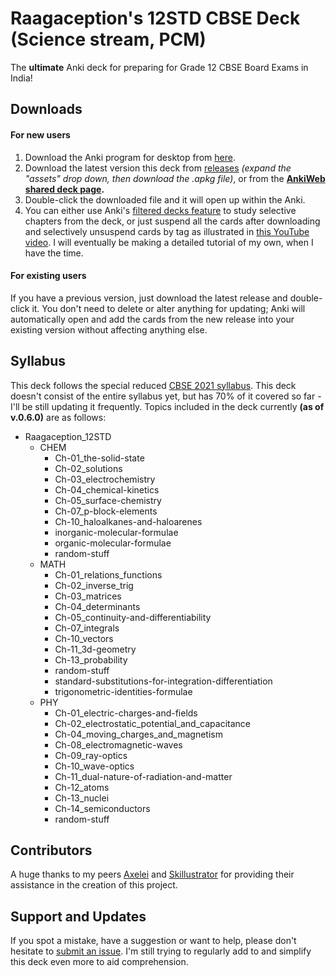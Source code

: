 # Raagaception's 12STD CBSE Deck (Science stream, PCM)
The **ultimate** Anki deck for preparing for Grade 12 CBSE Board Exams in India!

## Downloads
#### For new users
1) Download the Anki program for desktop from [here](https://apps.ankiweb.net/).
2) Download the latest version this deck from [releases](https://github.com/Raagaception/raagaception-12STD-CBSE-deck/releases/latest) *(expand the "assets" drop down, then download the .apkg file)*, or from the **[AnkiWeb shared deck page](https://ankiweb.net/shared/info/1981482084).**
3) Double-click the downloaded file and it will open up within the Anki.
4) You can either use Anki's [filtered decks feature](https://docs.ankiweb.net/filtered-decks.html?highlight=filtered#filtered-decks--cramming) to study selective chapters from the deck, or just suspend all the cards after downloading and selectively unsuspend cards by tag as illustrated in [this YouTube video](https://youtu.be/iYU-5nXvCrA). 
I will eventually be making a detailed tutorial of my own, when I have the time.
#### For existing users
If you have a previous version, just download the latest release and double-click it. You don't need to delete or alter anything for updating; Anki will automatically open and add the cards from the new release into your existing version without affecting anything else.

## Syllabus
This deck follows the special reduced [CBSE 2021 syllabus](http://cbseacademic.nic.in/Revisedcurriculum_2021.html#collapse15). This deck doesn't consist of the entire syllabus yet, but has 70% of it covered so far - I'll be still updating it frequently. Topics included in the deck currently <strong>(as of v.0.6.0)</strong> are as follows:
- Raagaception_12STD
	- CHEM
		- Ch-01_the-solid-state
		- Ch-02_solutions
		- Ch-03_electrochemistry
		- Ch-04_chemical-kinetics
		- Ch-05_surface-chemistry
		- Ch-07_p-block-elements
		- Ch-10_haloalkanes-and-haloarenes
		- inorganic-molecular-formulae
		- organic-molecular-formulae
		- random-stuff
	- MATH
		- Ch-01_relations_functions
		- Ch-02_inverse_trig
		- Ch-03_matrices
		- Ch-04_determinants
		- Ch-05_continuity-and-differentiability
		- Ch-07_integrals
		- Ch-10_vectors
		- Ch-11_3d-geometry
		- Ch-13_probability
		- random-stuff
		- standard-substitutions-for-integration-differentiation
		- trigonometric-identities-formulae
	- PHY
		- Ch-01_electric-charges-and-fields
		- Ch-02_electrostatic_potential_and_capacitance
		- Ch-04_moving_charges_and_magnetism
		- Ch-08_electromagnetic-waves
		- Ch-09_ray-optics
		- Ch-10_wave-optics
		- Ch-11_dual-nature-of-radiation-and-matter
		- Ch-12_atoms 
		- Ch-13_nuclei
		- Ch-14_semiconductors
		- random-stuff

## Contributors
A huge thanks to my peers [Axelei](https://ankiweb.net/shared/byauthor/1383206786) and [Skillustrator](https://github.com/The-Skillustrator) for providing their assistance in the creation of this project.

## Support and Updates
If you spot a mistake, have a suggestion or want to help, please don't hesitate to [submit an issue](https://github.com/Raagaception/raagaception-12STD-CBSE-deck/issues/new?body=%0A%0A%0A---%0AAnki+Card+ID+:%0AAnki+Note+ID+:%0A). I'm still trying to regularly add to and simplify this deck even more to aid comprehension.
